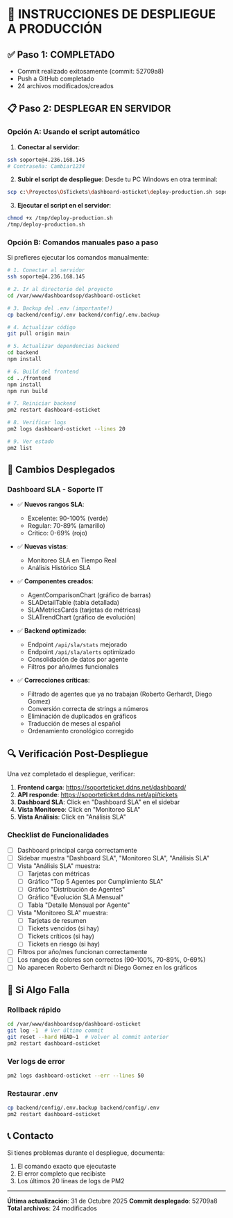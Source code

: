 # 🚀 INSTRUCCIONES DE DESPLIEGUE A PRODUCCIÓN

## ✅ Paso 1: COMPLETADO
- Commit realizado exitosamente (commit: 52709a8)
- Push a GitHub completado
- 24 archivos modificados/creados

## 📋 Paso 2: DESPLEGAR EN SERVIDOR

### Opción A: Usando el script automático

1. **Conectar al servidor**:
```bash
ssh soporte@4.236.168.145
# Contraseña: Cambiar1234
```

2. **Subir el script de despliegue**:
Desde tu PC Windows en otra terminal:
```bash
scp c:\Proyectos\OsTickets\dashboard-osticket\deploy-production.sh soporte@4.236.168.145:/tmp/
```

3. **Ejecutar el script en el servidor**:
```bash
chmod +x /tmp/deploy-production.sh
/tmp/deploy-production.sh
```

### Opción B: Comandos manuales paso a paso

Si prefieres ejecutar los comandos manualmente:

```bash
# 1. Conectar al servidor
ssh soporte@4.236.168.145

# 2. Ir al directorio del proyecto
cd /var/www/dashboardsop/dashboard-osticket

# 3. Backup del .env (importante!)
cp backend/config/.env backend/config/.env.backup

# 4. Actualizar código
git pull origin main

# 5. Actualizar dependencias backend
cd backend
npm install

# 6. Build del frontend
cd ../frontend
npm install
npm run build

# 7. Reiniciar backend
pm2 restart dashboard-osticket

# 8. Verificar logs
pm2 logs dashboard-osticket --lines 20

# 9. Ver estado
pm2 list
```

## 🎯 Cambios Desplegados

### Dashboard SLA - Soporte IT
- ✅ **Nuevos rangos SLA**:
  - Excelente: 90-100% (verde)
  - Regular: 70-89% (amarillo)
  - Crítico: 0-69% (rojo)

- ✅ **Nuevas vistas**:
  - Monitoreo SLA en Tiempo Real
  - Análisis Histórico SLA

- ✅ **Componentes creados**:
  - AgentComparisonChart (gráfico de barras)
  - SLADetailTable (tabla detallada)
  - SLAMetricsCards (tarjetas de métricas)
  - SLATrendChart (gráfico de evolución)

- ✅ **Backend optimizado**:
  - Endpoint `/api/sla/stats` mejorado
  - Endpoint `/api/sla/alerts` optimizado
  - Consolidación de datos por agente
  - Filtros por año/mes funcionales

- ✅ **Correcciones críticas**:
  - Filtrado de agentes que ya no trabajan (Roberto Gerhardt, Diego Gomez)
  - Conversión correcta de strings a números
  - Eliminación de duplicados en gráficos
  - Traducción de meses al español
  - Ordenamiento cronológico corregido

## 🔍 Verificación Post-Despliegue

Una vez completado el despliegue, verificar:

1. **Frontend carga**: https://soporteticket.ddns.net/dashboard/
2. **API responde**: https://soporteticket.ddns.net/api/tickets
3. **Dashboard SLA**: Click en "Dashboard SLA" en el sidebar
4. **Vista Monitoreo**: Click en "Monitoreo SLA"
5. **Vista Análisis**: Click en "Análisis SLA"

### Checklist de Funcionalidades

- [ ] Dashboard principal carga correctamente
- [ ] Sidebar muestra "Dashboard SLA", "Monitoreo SLA", "Análisis SLA"
- [ ] Vista "Análisis SLA" muestra:
  - [ ] Tarjetas con métricas
  - [ ] Gráfico "Top 5 Agentes por Cumplimiento SLA"
  - [ ] Gráfico "Distribución de Agentes"
  - [ ] Gráfico "Evolución SLA Mensual"
  - [ ] Tabla "Detalle Mensual por Agente"
- [ ] Vista "Monitoreo SLA" muestra:
  - [ ] Tarjetas de resumen
  - [ ] Tickets vencidos (si hay)
  - [ ] Tickets críticos (si hay)
  - [ ] Tickets en riesgo (si hay)
- [ ] Filtros por año/mes funcionan correctamente
- [ ] Los rangos de colores son correctos (90-100%, 70-89%, 0-69%)
- [ ] No aparecen Roberto Gerhardt ni Diego Gomez en los gráficos

## 🚨 Si Algo Falla

### Rollback rápido
```bash
cd /var/www/dashboardsop/dashboard-osticket
git log -1  # Ver último commit
git reset --hard HEAD~1  # Volver al commit anterior
pm2 restart dashboard-osticket
```

### Ver logs de error
```bash
pm2 logs dashboard-osticket --err --lines 50
```

### Restaurar .env
```bash
cp backend/config/.env.backup backend/config/.env
pm2 restart dashboard-osticket
```

## 📞 Contacto

Si tienes problemas durante el despliegue, documenta:
1. El comando exacto que ejecutaste
2. El error completo que recibiste
3. Los últimos 20 líneas de logs de PM2

---
**Última actualización**: 31 de Octubre 2025
**Commit desplegado**: 52709a8
**Total archivos**: 24 modificados
